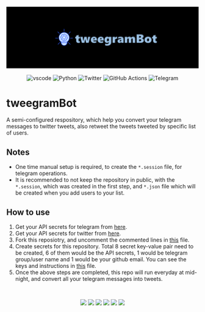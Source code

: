 ![banner](./docs/images/banner.png)
<p align="center">
    <img src="https://img.shields.io/badge/Visual_Studio_Code-0078D4?style=for-the-badge&logo=visual%20studio%20code&logoColor=white" alt="vscode">
    <img src="https://img.shields.io/badge/python-3670A0?style=for-the-badge&logo=python&logoColor=ffdd54" alt="Python">
    <img src="https://img.shields.io/badge/Twitter-1DA1F2?style=for-the-badge&logo=twitter&logoColor=white" alt="Twitter">
    <img src="https://img.shields.io/badge/GitHub_Actions-2088FF?style=for-the-badge&logo=github-actions&logoColor=white" alt="GitHub Actions">
    <img src="https://img.shields.io/badge/Telegram-2CA5E0?style=for-the-badge&logo=telegram&logoColor=white" alt="Telegram">
</p>

# tweegramBot
A semi-configured respository, which help you convert your telegram messages to twitter tweets, also retweet the tweets tweeted by specific list of users.

## Notes
* One time manual setup is required, to create the `*.session` file, for telegram operations.
* It is recommended to not keep the repository in public, with the `*.session`, which was created in the first step, and `*.json` file which will be created when you add users to your list.

## How to use
1. Get your API secrets for telegram from [here](https://my.telegram.org/apps).
2. Get your API secrets for twitter from [here](https://developer.twitter.com/en/portal/dashboard).
3. Fork this reposiotry, and uncomment the commented lines in [this](https://github.com/aps08/teltotwt/blob/main/.github/workfows/actions.yml) file.
4. Create secrets for this repository. Total 8 secret key-value pair need to be created, 6 of them would be the API secrets, 1 would be telegram group/user name and 1 would be your github email. You can see the keys and instructions in [this](https://github.com/aps08/teltotwt/blob/main/src/config.py) file.
5. Once the above steps are completed, this repo will run everyday at mid-night, and convert all your telegram messages into tweets.
 
<br>
<p align="center">
 <a href="https://twitter.com/aps08__"><img src="https://img.shields.io/badge/Twitter-1DA1F2?style=for-the-badge&logo=twitter&logoColor=white"></a>
 <a href="https://medium.com/@aps08"><img src="https://img.shields.io/badge/Medium-12100E?style=for-the-badge&logo=medium&logoColor=white"></a>
 <a href="https://www.linkedin.com/in/aps08"><img src="https://img.shields.io/badge/LinkedIn-0077B5?style=for-the-badge&logo=linkedin&logoColor=white"></a>
 <a href="https://github.com/aps08"><img src="https://img.shields.io/badge/GitHub-100000?style=for-the-badge&logo=github&logoColor=white"></a>
 <a href="https://www.youtube.com/channel/UC8biJQnoqm1s2FZ8LK90baA"><img src="https://img.shields.io/badge/YouTube-FF0000?style=for-the-badge&logo=youtube&logoColor=white"></a>
 <a href="mailto:anoopprsingh@gmail.com"><img src="https://img.shields.io/badge/Gmail-D14836?style=for-the-badge&logo=gmail&logoColor=white"></a>
</p>
